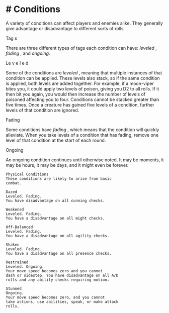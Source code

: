 # # Conditions

A variety of conditions can affect players and
enemies alike. They generally give advantage or
disadvantage to different sorts of rolls.

Tag s

There are three different types of tags each
condition can have: _leveled_ , _fading_ , and _ongoing_.

Le v e l e d

Some of the conditions are _leveled_ , meaning that
multiple instances of that condition can be applied.
These levels also stack, so if the same condition is
applied, both levels are added together. For example,
if a moon-viper bites you, it could apply two levels
of poison, giving you D2 to all rolls. If it then bit you
again, you would then increase the number of levels
of poisoned affecting you to four.
Conditions cannot be stacked greater than five
times. Once a creature has gained five levels of a
condition, further levels of that condition are
ignored.

Fading

Some conditions have _fading_ , which means that
the condition will quickly alleviate. When you take
levels of a condition that has fading, remove one
level of that condition at the start of each round.

Ongoing

An ongoing condition continues until otherwise
noted. It may be moments, it may be hours, it may be
days, and it might even be forever.

```
Physical Conditions
These conditions are likely to arise from basic
combat.
```

```
Dazed
Leveled. Fading.
You have disadvantage on all cunning checks.
```

```
Weakened
Leveled. Fading.
You have a disadvantage on all might checks.
```

```
Off-Balanced
Leveled. Fading.
You have a disadvantage on all agility checks.
```

```
Shaken
Leveled. Fading.
You have a disadvantage on all presence checks.
```

```
Restrained
Leveled. Ongoing.
Your move speed becomes zero and you cannot
dash or sidestep. You have disadvantage on all A/D
rolls and any ability checks requiring motion.
```

```
Stunned
Ongoing.
Your move speed becomes zero, and you cannot
take actions, use abilities, speak, or make attack
rolls.
```
